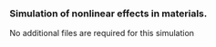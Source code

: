 ### Simulation of nonlinear effects in materials.

No additional files are required for this simulation


